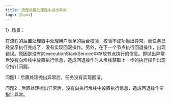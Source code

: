 ```yaml
---
title: 流程后置处理器中抛出异常
tags: [bpmx]
---
```


1）场景：

在流程的后置处理器中处理用户表单的后台校验，校验不成功抛出异常。而任务已经显示执行完成了，没有实现回滚操作。另外，在下一个节点执行回退操作，出现错误。原因是没有向executionStackService中存放节点执行的信息。即抛出异常后没有向堆栈中放置执行信息，造成回退操作时从堆栈获取上一步的执行操作出现空指针问题。

问题1：后置处理抛出异常后，任务没有实现回滚。

问题2：后置处理抛出异常后，没有向执行堆栈中设置执行信息，造成回退操作空指针异常。
